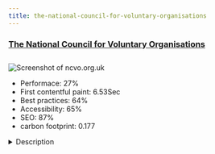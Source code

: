 ```yaml
---
title: the-national-council-for-voluntary-organisations
---
```


<div style="height: 3rem">
  <a href="https://www.ncvo.org.uk/"><h3>The National Council for Voluntary Organisations</h3></a>
</div>
<img loading="lazy" src="/images/thumbs/ncvo.org.uk.jpg" alt="Screenshot of ncvo.org.uk" />
<ul>
  <li>Performace: 27%</li>
  <li>
    First contentful paint:
    6.53Sec
  </li>
  <li>Best practices: 64%</li>
  <li>Accessibility: 65%</li>
  <li>SEO: 87%</li>
  <li>carbon footprint: 0.177</li>
</ul>
<details>
  <summary>Description</summary>
  <p>The National Council for Voluntary Organisations is the umbrella body for the voluntary and community sector in England. It is a registered charity NCVO works to support the voluntary and community sector and to create an environment in which an independent civil society can flourish. The website has been created, hosted and supported by Clickingmad LtdUsing Joomla as the base CMS this website sees good traffic numbers and has the authority within its sector to show off the capabilities of the CMS very well. We developed a single sign in solution to allow members to authorise through a separate process that will allow member access to several websites owned by this organisation. We also integrated an ecommerce solution.</p>
</details>

